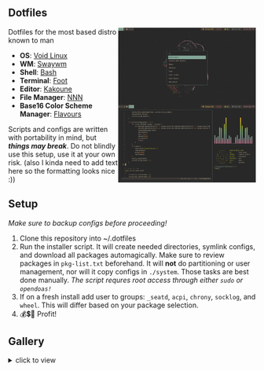 ## Dotfiles
<img src="https://raw.githubusercontent.com/Newchair2644/dotfiles/master/screenshots/gruvbox-dark-medium.png" alt="img" align="right" width="280">

Dotfiles for the most based distro known to man

- **OS**: [Void Linux](https://voidlinux.org)
- **WM**: [Swaywm](https://github.com/swaywm/sway)
- **Shell**: [Bash](https://git.savannah.gnu.org/git/bash.git)
- **Terminal**: [Foot](https://codeberg.org/dnkl/foot)
- **Editor**: [Kakoune](https://kakoune.org)
- **File Manager**: [NNN](https://github.com/jarun/nnn)
- **Base16 Color Scheme Manager**: [Flavours](https://www.nordtheme.com)

Scripts and configs are written with portability in mind, but ***things may break***. Do not blindly use this setup, use it at your own risk. (also I kinda need to add text here so the formatting looks nice :))

## Setup
*Make sure to backup configs before proceeding!*
1. Clone this repository into ~/.dotfiles
2. Run the installer script. It will create needed directories, symlink configs, and download all packages automagically. Make sure to review packages in `pkg-list.txt` beforehand. It will **not** do partitioning or user management, nor will it copy configs in `./system`. Those tasks are best done manually.
   *The script requres root access through either `sudo` or `opendoas!`*
3. If on a fresh install add user to groups: `_seatd`, `acpi`, `chrony`, `socklog`, and `wheel`. This will differ based on your package selection.
4. 💰💲💸 Profit!

## Gallery
<details>

<summary>click to view</summary>
<img src="https://raw.githubusercontent.com/Newchair2644/dotfiles/master/screenshots/catppuccin.png" alt="img" align="center" width="900px">

<img src="https://raw.githubusercontent.com/Newchair2644/dotfiles/master/screenshots/gruvbox-dark-medium.png" alt="img" align="center" width="900px">

<img src="https://raw.githubusercontent.com/Newchair2644/dotfiles/master/screenshots/paradise.png" alt="img" align="center" width="900px">

<img src="https://raw.githubusercontent.com/Newchair2644/dotfiles/master/screenshots/gallery-01.png" alt="img" align="center" width="900px">

<img src="https://raw.githubusercontent.com/Newchair2644/dotfiles/master/screenshots/gallery-02.png" alt="img" align="center" width="900px">
</details>
